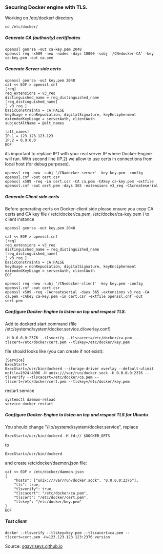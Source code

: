 ### Securing Docker engine with TLS.

Working on /etc/docker/ directory

    cd /etc/docker/

##### Generate CA (authority) certificates

    openssl genrsa -out ca-key.pem 2048
    openssl req -x509 -new -nodes -days 10000 -subj '/CN=docker-CA' -key ca-key.pem -out ca.pem

##### Generate Server side certs

```
openssl genrsa -out key.pem 2048
cat << EOF > openssl.cnf
[req]
req_extensions = v3_req
distinguished_name = req_distinguished_name
[req_distinguished_name]
[ v3_req ]
basicConstraints = CA:FALSE
keyUsage = nonRepudiation, digitalSignature, keyEncipherment
extendedKeyUsage = serverAuth, clientAuth
subjectAltName = @alt_names

[alt_names]
IP.1 = 123.123.123.123
IP.2 = 0.0.0.0
EOF
```

its important to replace IP.1 with your real server IP where Docker-Engine will run. With second line (IP.2) we allow to use certs in connections from local host (for debug purposes).

    openssl req -new -subj '/CN=docker-server' -key key.pem -config openssl.cnf -out cert.csr
    openssl x509 -req -in cert.csr -CA ca.pem -CAkey ca-key.pem -extfile openssl.cnf -out cert.pem -days 365 -extensions v3_req -CAcreateserial


##### Generate Client side certs

Before generating certs on Docker-client side please ensure you copy CA certs and CA key file ( /etc/docker/ca.pem, /etc/docker/ca-key.pem ) to client instance

    openssl genrsa -out key.pem 2048

```
cat << EOF > openssl.cnf
[req]
req_extensions = v3_req
distinguished_name = req_distinguished_name
[req_distinguished_name]
[ v3_req ]
basicConstraints = CA:FALSE
keyUsage = nonRepudiation, digitalSignature, keyEncipherment
extendedKeyUsage = serverAuth, clientAuth
EOF
```

    openssl req -new -subj '/CN=docker-client' -key key.pem -config openssl.cnf -out cert.csr
    openssl x509 -req -CAcreateserial -days 365 -extensions v3_req -CA ca.pem -CAkey ca-key.pem -in cert.csr -extfile openssl.cnf -out cert.pem


##### Configure Docker-Engine to listen on tcp and respect TLS.

Add to dockerd start command (file /etc/systemd/system/docker.service.d/overlay.conf)

    -H 0.0.0.0:2376 --tlsverify --tlscacert=/etc/docker/ca.pem --tlscert=/etc/docker/cert.pem --tlskey=/etc/docker/key.pem

file should looks like (you can create if not exist):

```
[Service]
ExecStart=
ExecStart=/usr/bin/dockerd --storage-driver overlay --default-ulimit nofile=1024:4096 -H unix:///var/run/docker.sock -H 0.0.0.0:2376 --tlsverify --tlscacert=/etc/docker/ca.pem --tlscert=/etc/docker/cert.pem --tlskey=/etc/docker/key.pem
```

restart service

    systemctl daemon-reload
    service docker restart

##### Configure Docker-Engine to listen on tcp and respect TLS for Ubuntu

You should change "/lib/systemd/system/docker.service", replace

    ExecStart=/usr/bin/dockerd -H fd:// $DOCKER_OPTS

to

    ExecStart=/usr/bin/dockerd

and create /etc/docker/daemon.json file:

```
cat << EOF > /etc/docker/daemon.json
{
    "hosts": ["unix:///var/run/docker.sock", "0.0.0.0:2376"],
    "tls": true,
    "tlsverify": true,
    "tlscacert": "/etc/docker/ca.pem",
    "tlscert": "/etc/docker/cert.pem",
    "tlskey": "/etc/docker/key.pem"
}
EOF
```

##### Test client

    docker --tlsverify --tlskey=key.pem --tlscacert=ca.pem --tlscert=cert.pem -H=123.123.123.123:2376 version

Source: [ogavrisevs.github.io](https://ogavrisevs.github.io/2016/03/30/secure-docker/)
